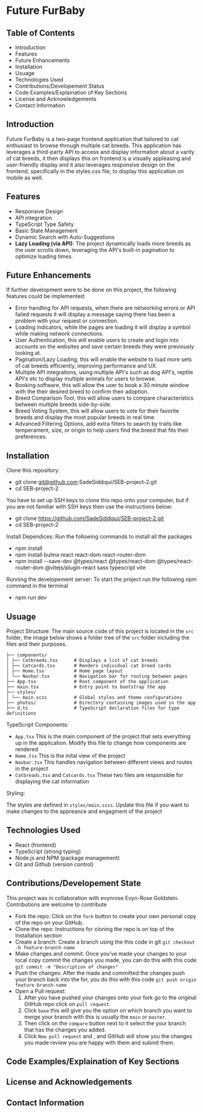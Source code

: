 # Future FurBaby 



## Table of Contents
- Introduction
- Features
- Future Enhancements 
- Installation
- Usuage
- Technologies Used 
- Contributions/Developement Status 
- Code Examples/Explaination of Key Sections
- License and Acknowledgements 
- Contact Information 


## Introduction 
Future FurBaby is a two-page frontend application that tailored to cat enthusiast to browse through multiple cat breeds. This application has leverages a third-party API to access and display information about a varity of cat breeds, it then displays this on frontend is a visually appleasing and user-friendly display and it also leverages responsive design on the frontend, specifically in the styles.css file, to display this application on mobile as well. 

## Features 
- Responsive Design
- API integration
- TypeScript Type Safety
- Basic State Management 
- Dynamic Search with Auto-Suggestions
- **Lazy Loading (via API)**: The project dynamically loads more breeds as the user scrolls down, leveraging the API's built-in pagination to optimize loading times.

## Future Enhancements 
If further development were to be done on this project, the following features could be implemented:

- Error handling for API requests, when there are networking errors or API failed requests it will display a message saying there has been a problem with your request or connection.  
- Loading indicators, while the pages are loading it will display a symbol while making network connections.  
- User Authentication, this will enable users to create and login into accounts on the websites and save certain breeds they were previously looking at.
- Pagination/Lazy Loading, this will enable the website to load more sets of cat breeds efficiently, improving performance and UX.
- Multiple API integrations, using multiple API's such as dog API's, reptile API's etc to display multiple animals for users to browse.
- Booking software, this will allow the user to book a 30 minute window with the their desired breed to confirm their adoption.
- Breed Comparison Tool, this will allow users to compare characteristics between multiple breeds side-by-side.
- Breed Voting System, this will allow users to vote for their favorite breeds and display the most popular breeds in real time.
- Advanced Filtering Options, add extra filters to search by traits like temperament, size, or origin to help users find the breed that fits their preferences.  

## Installation
Clone this repository:  
- git clone git@github.com:SadeSiddiqui/SEB-project-2.git
- cd SEB-project-2
  
You have to set up SSH keys to clone this repo onto your computer, but if you are not familiar with SSH keys then use the instructions below:

- git clone https://github.com/SadeSiddiqui/SEB-project-2.git
- cd SEB-project-2

Install Dependices:
Run the following commands to install all the packages

- npm install
- npm install bulma react react-dom react-router-dom
- npm install --save-dev @types/react @types/react-dom @types/react-router-dom @vitejs/plugin-react sass typescript vite

Running the developement server: 
To start the project run the following npm command in the terminal

- npm run dev 

## Usuage  
Project Structure: The main source code of this project is located in the ```src``` folder, the image below shows a folder tree of the ```src``` folder including the files and their purposes. 

``` src/
├── components/
│ ├── Catbreeds.tsx      # Displays a list of cat breeds
│ ├── Catcards.tsx       # Renders individual cat breed cards
│ ├── Home.tsx           # Home page layout
│ └── Navbar.tsx         # Navigation bar for routing between pages
├── App.tsx              # Root component of the application
├── main.tsx             # Entry point to bootstrap the app
├── styles/
│ └── main.scss          # Global styles and theme configurations
├── photos/              # Directory containing images used in the app
├── d.ts                 # TypeScript declaration files for type definitions
```
TypeScript Components: 

- ```App.tsx``` This is the main component of the project that sets everything up in the application. Modify this file to change how components are rendered 
- ```Home.tsx``` This is the inital view of the project 
- ```Navbar.tsx``` This handles navigation between different views and routes in the project 
- ```Catbreads.tsx``` and ```Catcards.tsx``` These two files are responsible for displaying the cat information 

Styling: 

The styles are defined in ```styles/main.scss```. Update this file if you want to make changes to the appreance and engagment of the project  


## Technologies Used  

- React (frontend)
- TypeScript (strong typing)
- Node.js and NPM (package management)
- Git and Github (version control)

## Contributions/Developement State   

This project was in collaboration with evynrose Evyn-Rose Goldstein. Contributions are welcome to contribute

- Fork the repo: Click on the ```fork``` button to create your own personal copy of the repo on your GitHub.
- Clone the repo: Instructions for cloning the repo is on top of the Installation section 
- Create a branch: Create a branch using the this code in git ```git checkout -b feature-branch-name```
- Make changes and commit: Once you've made your changes to your local copy commit the changes you made, you can do this with this code ```git commit -m "Description of changes"```
- Push the changes: After the made and committed the changes push your branch back into the for, you do this with this code ```git push origin feature-branch-name```
- Open a Pull request:
  1. After you have pushed your changes onto your fork go to the original GitHub repo click on ```pull request```. 
  2. Click ```base``` this will give you the option on which branch you want to merge your branch with this is usually the ```main``` or ```master```.
  3. Then click on the ```compare``` button next to it select the your branch that has the changes you added.
  4. Click ```New pull request``` and , and GitHub will show you the changes you made review you are happy with them and submit them.
  

## Code Examples/Explaination of Key Sections

## License and Acknowledgements

## Contact Information
